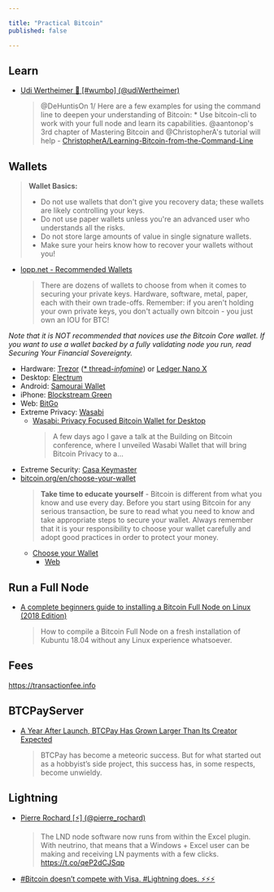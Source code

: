 ```yaml
---

title: "Practical Bitcoin"
published: false

---
```


## Learn

* [Udi Wertheimer 🧽 [#wumbo] (@udiWertheimer)](https://twitter.com/udiWertheimer/status/1059371877775433728)
  >@DeHuntisOn 1/ Here are a few examples for using the command line to deepen your understanding of Bitcoin: * Use bitcoin-cli to work with your full node and learn its capabilities. @aantonop's 3rd chapter of Mastering Bitcoin and @ChristopherA's tutorial will help - [ChristopherA/Learning-Bitcoin-from-the-Command-Line](https://github.com/ChristopherA/Learning-Bitcoin-from-the-Command-Line)

## Wallets

>**Wallet Basics:**
>  * Do not use wallets that don't give you recovery data; these wallets are likely controlling your keys.
>  * Do not use paper wallets unless you're an advanced user who understands all the risks.
>  * Do not store large amounts of value in single signature wallets.
>  * Make sure your heirs know how to recover your wallets without you!

* [lopp.net - Recommended Wallets](https://www.lopp.net/bitcoin-information/recommended-wallets.html)
  >There are dozens of wallets to choose from when it comes to securing your private keys. Hardware, software, metal, paper, each with their own trade-offs. Remember: if you aren't holding your own private keys, you don't actually own bitcoin - you just own an IOU for BTC!

*Note that it is NOT recommended that novices use the Bitcoin Core wallet. If you want to use a wallet backed by a fully validating node you run, read Securing Your Financial Sovereignty.*

  * Hardware: [Trezor](https://shop.trezor.io/) ([* thread-*infomine*](https://twitter.com/DonjonLedger/status/1146323810167197696?s=20)) or [Ledger Nano X](https://shop.ledger.com/pages/ledger-nano-x)
  * Desktop: [Electrum](https://electrum.org/)
  * Android: [Samourai Wallet](https://play.google.com/store/apps/details?id=com.samourai.wallet)
  * iPhone: [Blockstream Green](https://itunes.apple.com/app/id1402243590)
  * Web: [BitGo](https://www.bitgo.com/)
  * Extreme Privacy: [Wasabi](https://wasabiwallet.io/)
    * [Wasabi: Privacy Focused Bitcoin Wallet for Desktop](https://medium.com/@nopara73/wasabi-privacy-focused-bitcoin-wallet-for-desktop-3962d567045a)
      >A few days ago I gave a talk at the Building on Bitcoin conference, where I unveiled Wasabi Wallet that will bring Bitcoin Privacy to a…
  * Extreme Security: [Casa Keymaster](https://keys.casa/keymaster/)
* [bitcoin.org/en/choose-your-wallet](https://bitcoin.org/en/choose-your-wallet)
  >**Take time to educate yourself** - Bitcoin is different from what you know and use every day. Before you start using Bitcoin for any serious transaction, be sure to read what you need to know and take appropriate steps to secure your wallet. Always remember that it is your responsibility to choose your wallet carefully and adopt good practices in order to protect your money.
  * [Choose your Wallet](https://bitcoin.org/en/choose-your-wallet)
    * [Web](https://bitcoin.org/en/wallets/web/)

## Run a Full Node

* [A complete beginners guide to installing a Bitcoin Full Node on Linux (2018 Edition)](https://hackernoon.com/a-complete-beginners-guide-to-installing-a-bitcoin-full-node-on-linux-2018-edition-cb8e384479ea)
  >How to compile a Bitcoin Full Node on a fresh installation of Kubuntu 18.04 without any Linux experience whatsoever.

## Fees

https://transactionfee.info


## BTCPayServer

* [A Year After Launch, BTCPay Has Grown Larger Than Its Creator Expected](https://bitcoinmagazine.com/articles/year-after-launch-btcpay-has-grown-larger-its-creator-expected/)
  >BTCPay has become a meteoric success. But for what started out as a hobbyist’s side project, this success has, in some respects, become unwieldy.

## Lightning
* [Pierre Rochard [⚡️] (@pierre_rochard)](https://twitter.com/pierre_rochard/status/1055159992733626368)
  >The LND node software now runs from within the Excel plugin. With neutrino, that means that a Windows + Excel user can be making and receiving LN payments with a few clicks. https://t.co/qeP2dCJSqp
* [#Bitcoin doesn’t compete with Visa. #Lightning does. ⚡️⚡️⚡️](https://twitter.com/btc/status/1052973003867271168)

